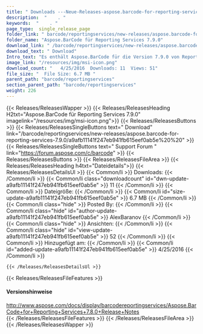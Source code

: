 ```yaml
---
title: " Downloads ---Neue-Releases-aspose.barcode-for-reporting-services-7.9.0 . "
description:  "    . " 
keywords:  "    . " 
page_type:  single_release_page
folder_link: " barcode/reportingservices/new-releases/aspose.barcode-for-reporting-services-7.9.0/"
folder_name: "Aspose.BarCode für Reporting Services 7.9.0"
download_link: " /barcode/reportingservices/new-releases/aspose.barcode-for-reporting-services-7.9.0/a9afb11141f247eb941fb615eef0ab5e"
download_text: " Download"
Intro_text: "Es enthält Aspose.BarCode für die Version 7.9.0 von Reporting Services."
image_link: "/resources/img/msi-icon.png"
download_count: "   4/25/2016  Downloads: 11  Views: 51"
file_size: "  File Size: 6.7 MB "
parent_path: "barcode/reportingservices"
section_parent_path: "barcode/reportingservices"
weight: 226
---
```


{{< Releases/ReleasesWapper >}}
  {{< Releases/ReleasesHeading H2txt="Aspose.BarCode für Reporting Services 7.9.0" imagelink="/resources/img/msi-icon.png">}}
  {{< Releases/ReleasesButtons >}}
    {{< Releases/ReleasesSingleButtons text=" Download" link="/barcode/reportingservices/new-releases/aspose.barcode-for-reporting-services-7.9.0/a9afb11141f247eb941fb615eef0ab5e%20%20" >}}
    {{< Releases/ReleasesSingleButtons text=" Support Forum " link="https://forum.aspose.com/c/barcode" >}}
  {{< Releases/ReleasesButtons >}}
  {{< Releases/ReleasesFileArea >}}
    {{< Releases/ReleasesHeading h4txt="Dateidetails">}}
    {{< Releases/ReleasesDetailsUl >}}
            {{< Common/li >}} Downloads: {{< /Common/li >}}
      {{< Common/li class="downloadcount" id="dwn-update-a9afb11141f247eb941fb615eef0ab5e" >}} 11 {{< /Common/li >}}
      {{< Common/li >}} Dateigröße: {{< /Common/li >}}
      {{< Common/li id="size-update-a9afb11141f247eb941fb615eef0ab5e" >}} 6.7 MB {{< /Common/li >}} 
      {{< Common/li  class="hide" >}} Posted By: {{< /Common/li >}} 
      {{< Common/li class="hide" id="author-update-a9afb11141f247eb941fb615eef0ab5e" >}} AlexBaranov {{< /Common/li >}}
      {{< Common/li class="hide" >}} Ansichten: {{< /Common/li >}}
      {{< Common/li class="hide" id="view-update-a9afb11141f247eb941fb615eef0ab5e" >}} 52 {{< /Common/li >}}
      {{< Common/li >}} Hinzugefügt am: {{< /Common/li >}}
      {{< Common/li id="added-update-a9afb11141f247eb941fb615eef0ab5e" >}} 4/25/2016 {{< /Common/li >}} 

    {{< /Releases/ReleasesDetailsUl >}}

  {{< Releases/ReleasesFileFeatures >}}
      <h4>Versionshinweise</h4><div> <a href="http://www.aspose.com/docs/display/barcodereportingservices/Aspose.BarCode+for+Reporting+Services+7.8.0+Release+Notes">http://www.aspose.com/docs/display/barcodereportingservices/Aspose.BarCode+for+Reporting+Services+7.8.0+Release+Notes</a></div>
  {{< /Releases/ReleasesFileFeatures >}}
 {{< /Releases/ReleasesFileArea >}}
{{< /Releases/ReleasesWapper >}}



